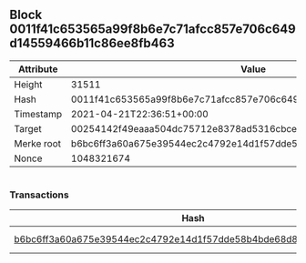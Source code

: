 ## Block 0011f41c653565a99f8b6e7c71afcc857e706c649d14559466b11c86ee8fb463

Attribute | Value
--- | ---
Height | 31511
Hash | 0011f41c653565a99f8b6e7c71afcc857e706c649d14559466b11c86ee8fb463
Timestamp | 2021-04-21T22:36:51+00:00
Target | 00254142f49eaaa504dc75712e8378ad5316cbcead634704b3734b6271167cc4
Merke root | b6bc6ff3a60a675e39544ec2c4792e14d1f57dde58b4bde68d8e5cd53282921c
Nonce | 1048321674

```

```

### Transactions

Hash | Amount
--- | ---
[b6bc6ff3a60a675e39544ec2c4792e14d1f57dde58b4bde68d8e5cd53282921c](b6bc6ff3a60a675e39544ec2c4792e14d1f57dde58b4bde68d8e5cd53282921c.md) | 10.00000000 SKEPTI 
